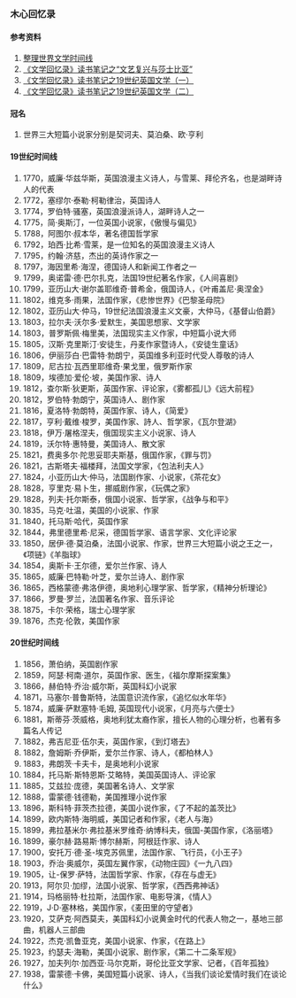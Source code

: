 ### 木心回忆录

#### 参考资料
1. [整理世界文学时间线](https://book.douban.com/review/9024685/)
1. [《文学回忆录》读书笔记之“文艺复兴与莎士比亚”](https://www.jianshu.com/p/baf8ae8d409b)
1. [《文学回忆录》读书笔记之19世纪英国文学（一）](https://www.jianshu.com/p/376d041378a7)
1. [《文学回忆录》读书笔记之19世纪英国文学（二）](https://www.jianshu.com/p/cdcf95647669)

#### 冠名
1. 世界三大短篇小说家分别是契诃夫、莫泊桑、欧·亨利

#### 19世纪时间线
1. 1770，威廉·华兹华斯，英国浪漫主义诗人，与雪莱、拜伦齐名，也是湖畔诗人的代表
1. 1772，塞缪尔·泰勒·柯勒律治，英国诗人
1. 1774，罗伯特·骚塞，英国浪漫派诗人，湖畔诗人之一
1. 1775，简·奥斯汀，一位英国小说家，《傲慢与偏见》
1. 1788，阿图尔·叔本华，著名德国哲学家
1. 1792，珀西·比希·雪莱，是一位知名的英国浪漫主义诗人
1. 1795，约翰·济慈，杰出的英诗作家之一
1. 1797，海因里希·海涅，德国诗人和新闻工作者之一
1. 1799，奥诺雷·德·巴尔扎克，法国19世纪著名作家，《人间喜剧》
1. 1799，亚历山大·谢尔盖耶维奇·普希金，俄国诗人，《叶甫盖尼·奥涅金》
1. 1802，维克多·雨果，法国作家，《悲惨世界》《巴黎圣母院》
1. 1802，亚历山大·仲马，19世纪法国浪漫主义文豪，大仲马，《基督山伯爵》
1. 1803，拉尔夫·沃尔多·爱默生，美国思想家、文学家
1. 1803，普罗斯佩·梅里美，法国现实主义作家，中短篇小说大师
1. 1805，汉斯·克里斯汀·安徒生，丹麦作家暨诗人，《安徒生童话》
1. 1806，伊丽莎白·巴雷特·勃朗宁，英国维多利亚时代受人尊敬的诗人
1. 1809，尼古拉·瓦西里耶维奇·果戈里，俄罗斯作家
1. 1809，埃德加·爱伦·坡，美国作家、诗人
1. 1812，查尔斯·狄更斯，英国作家、评论家，《雾都孤儿》《远大前程》
1. 1812，罗伯特·勃朗宁，英国诗人、剧作家
1. 1816，夏洛特·勃朗特，英国作家、诗人，《简爱》
1. 1817，亨利·戴维·梭罗，美国作家、詩人、哲学家，《瓦尔登湖》
1. 1818，伊万·屠格涅夫，俄国现实主义小说家、诗人
1. 1819，沃尔特·惠特曼，美国诗人、散文家
1. 1821，费奥多尔·陀思妥耶夫斯基，俄国作家，《罪与罚》
1. 1821，古斯塔夫·福楼拜，法国文学家，《包法利夫人》
1. 1824，小亚历山大·仲马，法国剧作家、小说家，《茶花女》
1. 1828，亨里克·易卜生，挪威剧作家，《玩偶之家》
1. 1828，列夫·托尔斯泰，俄国小说家、哲学家，《战争与和平》
1. 1835，马克·吐温，美国的小说家、作家
1. 1840，托马斯·哈代，英国作家
1. 1844，弗里德里希·尼采，德国哲学家、语言学家、文化评论家
1. 1850，居伊·德·莫泊桑，法国小说家、作家，世界三大短篇小说之王之一，《项链》《羊脂球》
1. 1854，奥斯卡·王尔德，爱尔兰作家、诗人
1. 1865，威廉·巴特勒·叶芝，爱尔兰诗人、剧作家
1. 1865，西格蒙德·弗洛伊德，奥地利心理学家、哲学家，《精神分析理论》
1. 1866，罗曼·罗兰，法国著名作家、音乐评论
1. 1875，卡尔·荣格，瑞士心理学家
1. 1876，杰克·伦敦，美国作家

#### 20世纪时间线
1. 1856，萧伯纳，英国剧作家
1. 1859，阿瑟·柯南·道尔，英国作家、医生，《福尔摩斯探案集》
1. 1866，赫伯特·乔治·威尔斯，英国科幻小说家
1. 1871，马塞尔·普鲁斯特，法国意识流作家，《追忆似水年华》
1. 1874，威廉·萨默塞特·毛姆, 英国现代小说家，《月亮与六便士》
1. 1881，斯蒂芬·茨威格，奥地利犹太裔作家，擅长人物的心理分析，也著有多篇名人传记
1. 1882，弗吉尼亚·伍尔夫，英国作家，《到灯塔去》
1. 1882，詹姆斯·乔伊斯，爱尔兰作家、诗人，《都柏林人》
1. 1883，弗朗茨·卡夫卡，是奥地利小说家
1. 1884，托马斯·斯特恩斯·艾略特，美国英国诗人、评论家
1. 1885，艾兹拉·庞德，美国著名诗人、文学家
1. 1888，雷蒙德·钱德勒，美国推理小说作家
1. 1896，斯科特·菲茨杰拉德，美国小说作家，《了不起的盖茨比》
1. 1899，欧内斯特·海明威，美国记者和作家，《老人与海》
1. 1899，弗拉基米尔·弗拉基米罗维奇·纳博科夫，俄国-美国作家，《洛丽塔》
1. 1899，豪尔赫·路易斯·博尔赫斯，阿根廷作家、诗人
1. 1900，安托万·德·圣-埃克苏佩里，法国作家、飞行员，《小王子》
1. 1903，乔治·奥威尔，英国左翼作家，《动物庄园》《一九八四》
1. 1905，让-保罗·萨特，法国哲学家、作家，《存在与虚无》
1. 1913，阿尔贝·加缪，法国小说家、哲学家，《西西弗神话》
1. 1914，玛格丽特·杜拉斯，法国作家、电影导演，《情人》
1. 1919，J·D·塞林格，美国作家，《麦田里的守望者》
1. 1920，艾萨克·阿西莫夫，美国科幻小说黄金时代的代表人物之一，基地三部曲，机器人三部曲
1. 1922，杰克·凯鲁亚克，美国小说家、作家，《在路上》
1. 1923，约瑟夫·海勒，美国小说家、剧作家，《第二十二条军规》
1. 1927，加夫列尔·加西亚·马尔克斯，哥伦比亚文学家、记者，《百年孤独》
1. 1938，雷蒙德·卡佛，美国短篇小说家、诗人，《当我们谈论爱情时我们在谈论什么》











